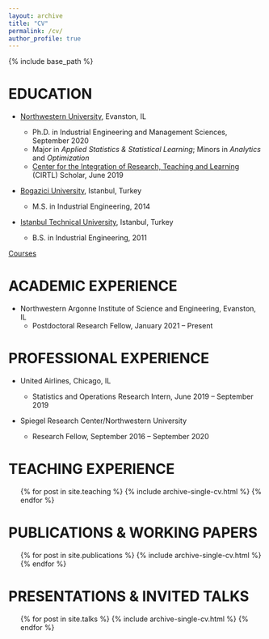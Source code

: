 ```yaml
---
layout: archive
title: "CV"
permalink: /cv/
author_profile: true
---
```


{% include base_path %}

EDUCATION
======

* [Northwestern University](https://www.mccormick.northwestern.edu/industrial/), Evanston, IL
    + Ph.D. in Industrial Engineering and Management Sciences, September 2020
    + Major in *Applied Statistics & Statistical Learning*; Minors in *Analytics* and *Optimization*
    + [Center for the Integration of Research, Teaching and Learning](https://www.northwestern.edu/searle/initiatives/grad/cirtl/index.html) (CIRTL) Scholar, June 2019

* [Bogazici University](http://www.ie.boun.edu.tr), Istanbul, Turkey
    + M.S. in Industrial Engineering, 2014

* [Istanbul Technical University](https://isl.itu.edu.tr/en/academics/departments/industrial-engineering), Istanbul, Turkey
    + B.S. in Industrial Engineering, 2011

[Courses](/cv/courses)

ACADEMIC EXPERIENCE
======

* Northwestern Argonne Institute of Science and Engineering, Evanston, IL
    + Postdoctoral Research Fellow, January 2021 – Present

PROFESSIONAL EXPERIENCE
======

* United Airlines, Chicago, IL
    + Statistics and Operations Research Intern, June 2019 – September 2019

* Spiegel Research Center/Northwestern University
    + Research Fellow, September 2016 – September 2020

TEACHING EXPERIENCE
======

<ul>{% for post in site.teaching %}
  {% include archive-single-cv.html %}
{% endfor %}</ul>

PUBLICATIONS & WORKING PAPERS
======

<ul>{% for post in site.publications %}
  {% include archive-single-cv.html %}
{% endfor %}</ul>

PRESENTATIONS & INVITED TALKS
======

<ul>{% for post in site.talks %}
  {% include archive-single-cv.html %}
{% endfor %}</ul>
